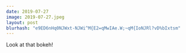 ```yaml
---
date: 2019-07-27
image: 2019-07-27.jpeg
layout: post
blurhash: "e9ED6nHq0NJWxt-NJWi^M{E2=qMwIAe.W;~qM{IoNJRl?vD%bIxtsm"
---
```


Look at that bokeh!
